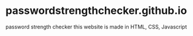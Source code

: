 # passwordstrengthchecker.github.io
password strength checker
this website is made in HTML, CSS, Javascript
